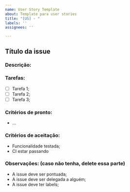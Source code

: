 ```yaml
---
name: User Story Template
about: Template para user stories
title: "[US] - "
labels: ''
assignees: ''

---
```


## Título da issue

### Descrição:

### Tarefas:

- [ ] Tarefa 1;
- [ ] Tarefa 2;
- [ ] Tarefa 3;

### Critérios de pronto:

- ...

### Critérios de aceitação:

- Funcionalidade testada;
- CI estar passando

### Observações: (caso não tenha, delete essa parte)

- A issue deve ser pontuada;
- A issue deve ser delegada a alguém;
- A issue deve ter labels;
